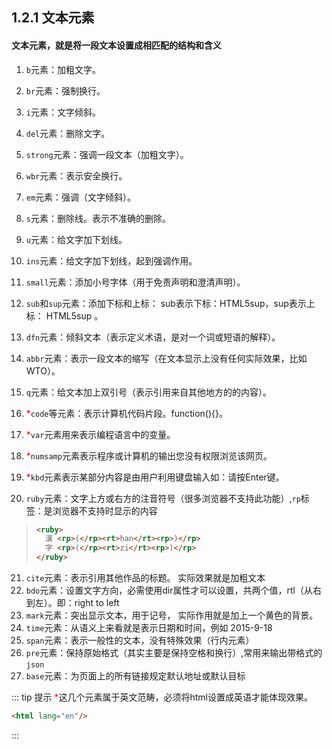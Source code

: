 ## 1.2.1 文本元素
#### 文本元素，就是将一段文本设置成相匹配的结构和含义

1. `b`元素：加粗文字。
2. `br`元素：强制换行。
3. `i`元素：文字倾斜。
4. `del`元素：删除文字。
5. `strong`元素：强调一段文本（加粗文字）。
6. `wbr`元素：表示安全换行。
7. `em`元素：强调（文字倾斜）。
8. `s`元素：删除线。表示不准确的删除。
9. `u`元素：给文字加下划线。
10. `ins`元素：给文字加下划线，起到强调作用。
11. `small`元素：添加小号字体（用于免责声明和澄清声明）。
12. `sub`和`sup`元素：添加下标和上标： sub表示下标：HTML5sup，sup表示上标： HTML5sup 。
13. `dfn`元素：倾斜文本（表示定义术语，是对一个词或短语的解释）。
14. `abbr`元素：表示一段文本的缩写（在文本显示上没有任何实际效果，比如WTO）。
15. `q`元素：给文本加上双引号（表示引用来自其他地方的的内容）。
16. <span style="color: red">*</span>`code`等元素：表示计算机代码片段。function(){}。
17. <span style="color: red">*</span>`var`元素用来表示编程语言中的变量。 
18. <span style="color: red">*</span>`numsamp`元素表示程序或计算机的输出您没有权限浏览该网页。
19. <span style="color: red">*</span>`kbd`元素表示某部分内容是由用户利用键盘输入如：请按Enter键。

20.  `ruby`元素：文字上方或右方的注音符号（很多浏览器不支持此功能）,`rp`标签：是浏览器不支持时显示的内容
> ```html
> <ruby>
>   漢 <rp>(</rp><rt>han</rt><rp>)</rp>
>   字 <rp>(</rp><rt>zi</rt><rp>)</rp>
> </ruby>
> ```
21.  `cite`元素：表示引用其他作品的标题。 实际效果就是加粗文本
22.  `bdo`元素：设置文字方向，必需使用dir属性才可以设置，共两个值，rtl（从右到左）。即：right to left 
23.  `mark`元素：突出显示文本，用于记号， 实际作用就是加上一个黄色的背景。
24.  `time`元素：从语义上来看就是表示日期和时间，例如 2015-9-18
25.  `span`元素：表示一般性的文本，没有特殊效果（行内元素）
26.  `pre`元素：保持原始格式（其实主要是保持空格和换行）,常用来输出带格式的`json`
27.  `base`元素：为页面上的所有链接规定默认地址或默认目标

::: tip 提示
<span style="color: red">*</span>这几个元素属于英文范畴，必须将html设置成英语才能体现效果。
```html 
<html lang="en"/> 
```
:::
